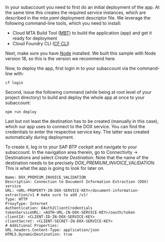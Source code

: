 
In your subaccount you need to first do an initial deployment of the app. At the same time this creates the required service instances,
which are described in the _mta.yaml_ deployment descriptor file. We leverage the following command-line tools, which you need to install:

- Cloud MTA Build Tool ([MBT](https://sap.github.io/cloud-mta-build-tool/)) to build the application (app) and get it ready for deployment
- Cloud Foundry CLI ([CF CLI](https://github.com/cloudfoundry/cli/wiki/V8-CLI-Installation-Guide))

Next, make sure you have [Node](https://nodejs.org/en) installed. We built this sample with Node version 18, so this is the version we recommend here.

Now, to deploy the app, first login in to your subaccount via the command-line with: 
```
cf login
```

Second, issue the following command (while being at root level of your project directory) to build and deploy the whole app at once to your subaccount:

```
npm run deploy
```

Last but not least the destination has to be created (manually in this case), which our app uses to connect to the DOX service.
You can find the credentials to enter the respective service key. The latter was created automatically during deployment.

To create it, log in to your SAP BTP cockpit and navigate to your subaccount. In the navigation area therein, go to Connectivity -> Destinations and select _Create Destination_.
Note that the name of the destination needs to be precisely _DOX_PREMIUM_INVOICE_VALIDATION_. This is what the app is going to look for later on.
```
Name: DOX_PREMIUM_INVOICE_VALIDATION
Description: Connection to Document Information Extraction (DOX) service
URL: <URL-PROPERTY-IN-DOX-SERVICE-KEY>/document-information-extraction/v1 # make sure to add /v1!
Type: HTTP
ProxyType: Internet
Authentication: OAuth2ClientCredentials
tokenServiceURL: <AUTH-URL-IN-DOX-SERVICE-KEY>/oauth/token
clientId: <CLIENT-ID-IN-DOX-SERVICE-KEY>
clientSecret: <CLIENT-SECRET-IN-DOX-SERVICE-KEY>
# Additional Properties:
URL.headers.Content-Type: application/json
HTML5.DynamicDestination: true
```